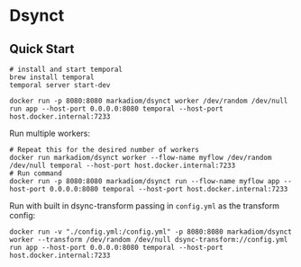# Dsynct

## Quick Start

```
# install and start temporal
brew install temporal
temporal server start-dev

docker run -p 8080:8080 markadiom/dsynct worker /dev/random /dev/null run app --host-port 0.0.0.0:8080 temporal --host-port host.docker.internal:7233
```

Run multiple workers:
```
# Repeat this for the desired number of workers
docker run markadiom/dsynct worker --flow-name myflow /dev/random /dev/null temporal --host-port host.docker.internal:7233
# Run command
docker run -p 8080:8080 markadiom/dsynct run --flow-name myflow app --host-port 0.0.0.0:8080 temporal --host-port host.docker.internal:7233
```

Run with built in dsync-transform passing in `config.yml` as the transform config:
```
docker run -v "./config.yml:/config.yml" -p 8080:8080 markadiom/dsynct worker --transform /dev/random /dev/null dsync-transform://config.yml run app --host-port 0.0.0.0:8080 temporal --host-port host.docker.internal:7233
```
